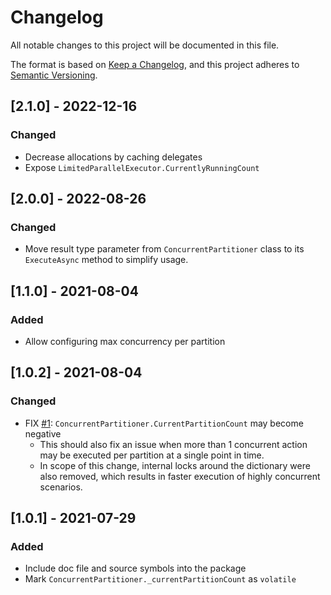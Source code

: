 # Changelog
All notable changes to this project will be documented in this file.

The format is based on [Keep a Changelog](https://keepachangelog.com/en/1.0.0/),
and this project adheres to [Semantic Versioning](https://semver.org/spec/v2.0.0.html).

## [2.1.0] - 2022-12-16
### Changed
- Decrease allocations by caching delegates
- Expose `LimitedParallelExecutor.CurrentlyRunningCount`

## [2.0.0] - 2022-08-26
### Changed
- Move result type parameter from `ConcurrentPartitioner` class to its `ExecuteAsync` method to simplify usage.

## [1.1.0] - 2021-08-04
### Added
- Allow configuring max concurrency per partition

## [1.0.2] - 2021-08-04
### Changed
- FIX [#1](https://github.com/khmylov/limited-concurrency/issues/1): `ConcurrentPartitioner.CurrentPartitionCount` may become negative
  - This should also fix an issue when more than 1 concurrent action may be executed per partition at a single point in time.
  - In scope of this change, internal locks around the dictionary were also removed, which results in faster execution of highly concurrent scenarios.

## [1.0.1] - 2021-07-29
### Added
- Include doc file and source symbols into the package
- Mark `ConcurrentPartitioner._currentPartitionCount` as `volatile`

